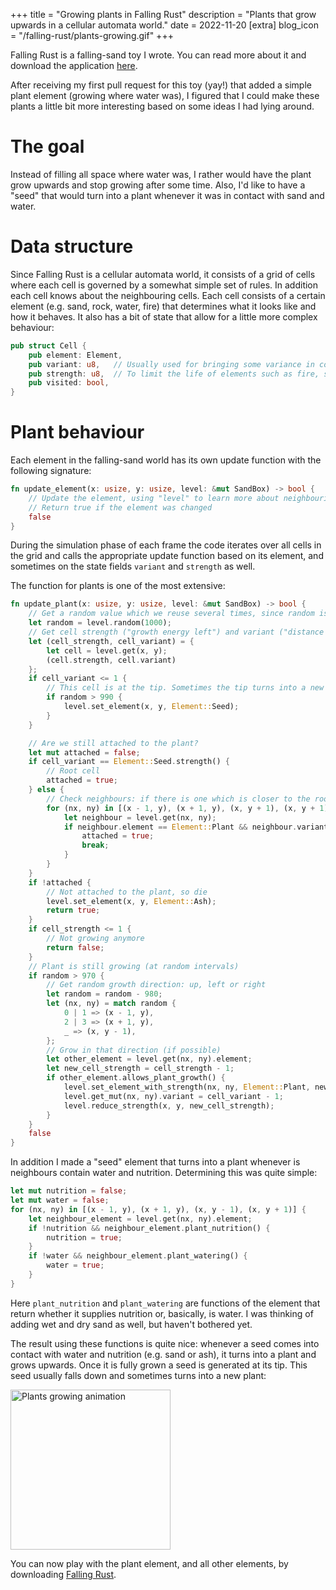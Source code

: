 +++
title = "Growing plants in Falling Rust"
description = "Plants that grow upwards in a cellular automata world."
date = 2022-11-20
[extra]
blog_icon = "/falling-rust/plants-growing.gif"
+++

Falling Rust is a falling-sand toy I wrote. You can read more about it and download the application [here](/projects/falling-rust).

After receiving my first pull request for this toy (yay!) that added a simple plant element (growing where water was), I figured that I could make these plants a little bit more interesting based on some ideas I had lying around. 

# The goal

Instead of filling all space where water was, I rather would have the plant grow upwards and stop growing after some time. Also, I'd like to have a "seed" that would turn into a plant whenever it was in contact with sand and water.

# Data structure 

Since Falling Rust is a cellular automata world, it consists of a grid of cells where each cell is governed by a somewhat simple set of rules. In addition each cell knows about the neighbouring cells. Each cell consists of a certain element (e.g. sand, rock, water, fire) that determines what it looks like and how it behaves. It also has a bit of state that allow for a little more complex behaviour:

```rust
pub struct Cell {
    pub element: Element,
    pub variant: u8,   // Usually used for bringing some variance in colors
    pub strength: u8,  // To limit the life of elements such as fire, smoke or plants
    pub visited: bool,
}
```

# Plant behaviour

Each element in the falling-sand world has its own update function with the following signature:

```rust
fn update_element(x: usize, y: usize, level: &mut SandBox) -> bool {
    // Update the element, using "level" to learn more about neighbouring elements
    // Return true if the element was changed
    false
}
```
During the simulation phase of each frame the code iterates over all cells in the grid and calls the appropriate update function based on its element, and sometimes on the state fields `variant` and `strength` as well.

The function for plants is one of the most extensive:

```rust
fn update_plant(x: usize, y: usize, level: &mut SandBox) -> bool {
    // Get a random value which we reuse several times, since random is relatively expensive
    let random = level.random(1000);
    // Get cell strength ("growth energy left") and variant ("distance from root")
    let (cell_strength, cell_variant) = {
        let cell = level.get(x, y);
        (cell.strength, cell.variant)
    };
    if cell_variant <= 1 {
        // This cell is at the tip. Sometimes the tip turns into a new seed.
        if random > 990 {
            level.set_element(x, y, Element::Seed);
        }
    }

    // Are we still attached to the plant?
    let mut attached = false;
    if cell_variant == Element::Seed.strength() {
        // Root cell
        attached = true;
    } else {
        // Check neighbours: if there is one which is closer to the root then we consider this cell "attached"
        for (nx, ny) in [(x - 1, y), (x + 1, y), (x, y + 1), (x, y + 1)] {
            let neighbour = level.get(nx, ny);
            if neighbour.element == Element::Plant && neighbour.variant > cell_variant {
                attached = true;
                break;
            }
        }
    }
    if !attached {
        // Not attached to the plant, so die
        level.set_element(x, y, Element::Ash);
        return true;
    }
    if cell_strength <= 1 {
        // Not growing anymore
        return false;
    }
    // Plant is still growing (at random intervals)
    if random > 970 {
        // Get random growth direction: up, left or right
        let random = random - 980;
        let (nx, ny) = match random {
            0 | 1 => (x - 1, y),
            2 | 3 => (x + 1, y),
            _ => (x, y - 1),
        };
        // Grow in that direction (if possible)
        let other_element = level.get(nx, ny).element;
        let new_cell_strength = cell_strength - 1;
        if other_element.allows_plant_growth() {
            level.set_element_with_strength(nx, ny, Element::Plant, new_cell_strength);
            level.get_mut(nx, ny).variant = cell_variant - 1;
            level.reduce_strength(x, y, new_cell_strength);
        }
    }
    false
}
```

In addition I made a "seed" element that turns into a plant whenever is neighbours contain water and nutrition. Determining this was quite simple:

```rust
let mut nutrition = false;
let mut water = false;
for (nx, ny) in [(x - 1, y), (x + 1, y), (x, y - 1), (x, y + 1)] {
    let neighbour_element = level.get(nx, ny).element;
    if !nutrition && neighbour_element.plant_nutrition() {
        nutrition = true;
    }
    if !water && neighbour_element.plant_watering() {
        water = true;
    }
}
```

Here `plant_nutrition` and `plant_watering` are functions of the element that return whether it supplies nutrition or, basically, is water. I was thinking of adding wet and dry sand as well, but haven't bothered yet.

The result using these functions is quite nice: whenever a seed comes into contact with water and nutrition (e.g. sand or ash), it turns into a plant and grows upwards. Once it is fully grown a seed is generated at its tip. This seed usually falls down and sometimes turns into a new plant:

<img src="/falling-rust/plants-growing.gif" alt="Plants growing animation" width="256"/>

You can now play with the plant element, and all other elements, by downloading [Falling Rust](/projects/falling-rust).